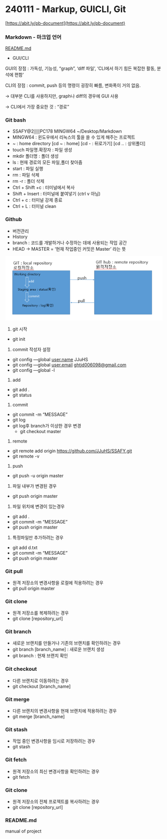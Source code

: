 # 240111 - Markup, GUICLI, Git

[https://abit.ly/pb-document](https://abit.ly/pb-document) 

### Markdown - 마크업 언어

[README.md](240111%20-%20Markup,%20GUICLI,%20Git%20159ae22aee874caeabc10bb8ace57c26/README.md)

- GUI/CLI

GUI의 장점 : 가독성, 기능성, “graph”, ‘diff 파일’, ‘CLI에서 하기 힘든 복잡한 활동, 분석에 편함’

CLI의 장점 : commit, push 등의 명령이 굉장히 빠름, 변화폭이 거의 없음.

→ 대부분 CLI를 사용하지만, graph나 diff의 경우에 GUI 사용

→ CLI에서 가장 중요한 것 : “경로”

### Git bash

- SSAFY@2▒▒PC178 MINGW64 ~/Desktop/Markdown
- MINGW64 : 윈도우에서 리눅스의 툴을 쓸 수 있게 해주는 프로젝트
- ~ : home directory [cd ~ : home] [cd - : 뒤로가기] [cd .. : 상위폴더]
- touch 파일명.확장자 : 파일 생성
- mkdir 폴더명 : 폴더 생성
- ls : 현재 경로의 모든 파일,폴더 찾아줌
- start : 파일 실행
- rm : 파일 삭제
- rm -r : 폴더 삭제
- Ctrl + Shift +c : 터미널에서 복사
- Shift + Insert : 터미널에 붙여넣기 (ctrl v 아님)
- Ctrl + c : 터미널 강제 종료
- Ctrl + L : 터미널 clean

### Github

- 버전관리
- History
- branch : 코드를 개발하거나 수정하는 데에 사용되는 작업 공간
- HEAD → MASTER = ‘현재 작업중인 커밋은 Master’ 라는 뜻

![Untitled](240111%20-%20Markup,%20GUICLI,%20Git%20159ae22aee874caeabc10bb8ace57c26/Untitled.png)

1. git 시작
- git init
1. commit 작성자 설정
- git config —global [user.name](http://user.name) JJuHS
- git config —global [user.email](http://user.email) ghtjd006098@gmail.com
- git config —global -l
1. add
- git add .
- git status
1. commit
- git commit -m “MESSAGE”
- git log
- git log후 branch가 이상한 경우 변경
    - git checkout master
1. remote
- git remote add origin https://github.com/JJuHS/SSAFY.git
- git remote -v
1. push
- git push -u origin master
1. 파일 내부가 변경된 경우
- git push origin master
1. 파일 위치에 변경이 있는경우
- git add .
- git commit -m “MESSAGE”
- git push origin master
1. 특정파일만 추가하려는 경우
- git add d.txt
- git commit -m “MESSAGE”
- git push origin master

### 

### Git pull

- 원격 저장소의 변경사항을 로컬에 적용하려는 경우
- git pull origin master

### Git clone

- 원격 저장소를 복제하려는 경우
- git clone [repository_url]

### Git branch

- 새로운 브랜치를 만들거나 기존의 브랜치를 확인하려는 경우
- git branch [branch_name] : 새로운 브랜치 생성
- git branch : 현재 브랜치 확인

### Git checkout

- 다른 브랜치로 이동하려는 경우
- git checkout [branch_name]

### Git merge

- 다른 브랜치의 변경사항을 현재 브랜치에 적용하려는 경우
- git merge [branch_name]

### Git stash

- 작업 중인 변경사항을 임시로 저장하려는 경우
- git stash

### Git fetch

- 원격 저장소의 최신 변경사항을 확인하려는 경우
- git fetch

### Git clone

- 원격 저장소의 전체 프로젝트를 복사하려는 경우
- git clone [repository_url]

### README.md

manual of project
